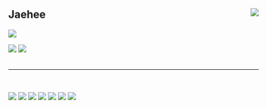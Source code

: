 <div align="">
  
<img align="right" src="https://github-readme-stats.vercel.app/api?username=limjaehee&show_icons=true"/>
  
  ## Jaehee

  <a href="https://sweeney.tistory.com/"><img src="https://img.shields.io/badge/sweeney-E5511E?style=for-the-badge&logo=Tistory&logoColor=white"/></a>
  
  <a href="https://glistening-sleep-b27.notion.site/5d053f65bbca4ae3b3ec50b78c1faeac?v=3589e1ba968b4636b608a9b1ae16572f"><img src="https://img.shields.io/badge/Project-000000?style=for-the-badge&logo=notion&logoColor=white"/></a> <a href="https://glistening-sleep-b27.notion.site/c52e467b438647ef997abe714268f70e?v=e97a919258ca4b1fb950e3a0cd51cefb"><img src="https://img.shields.io/badge/Archive-ffffff?style=for-the-badge&logo=notion&logoColor=black"/></a>
  <br><br>
</div>

  ---
  <br>
  
  <img src="https://img.shields.io/badge/Vue.js-4FC08D?style=flat-square&logo=Vue.js&logoColor=white"/></a>
  <img src="https://img.shields.io/badge/JavaScript-F7DF1E?style=flat-square&logo=JavaScript&logoColor=white"/></a>
  <img src="https://img.shields.io/badge/HTML5-E34F26?style=flat-square&logo=HTML5&logoColor=white"/></a>
  <img src="https://img.shields.io/badge/CSS3-1572B6?style=flat-square&logo=CSS3&logoColor=white"/></a>
  <img src="https://img.shields.io/badge/Sass-CC6699?style=flat-square&logo=Sass&logoColor=white"/></a>
  <img src="https://img.shields.io/badge/jQuery-0769AD?style=flat-square&logo=jQuery&logoColor=white"/></a>
  <img src="https://img.shields.io/badge/D3.js-F9A03C?style=flat-square&logo=D3.js&logoColor=white"/></a>
